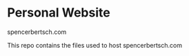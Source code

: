 # Personal Website

spencerbertsch.com

This repo contains the files used to host spencerbertsch.com
